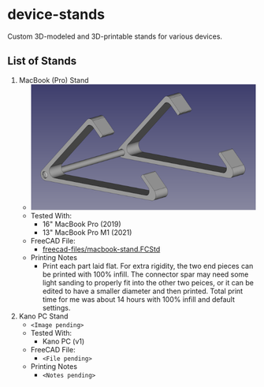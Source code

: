 # device-stands
Custom 3D-modeled and 3D-printable stands for various devices.

## List of Stands

1. MacBook (Pro) Stand
    - ![mbp-stand.png](media/mbp-stand.png)
    - Tested With:
        - 16" MacBook Pro (2019)
        - 13" MacBook Pro M1 (2021)
    - FreeCAD File:
        - [freecad-files/macbook-stand.FCStd](freecad-files/macbook-stand.FCStd)
    - Printing Notes
        - Print each part laid flat.  For extra rigidity, the two end pieces can be printed with 100% infill.  The connector spar may need some light sanding to properly fit into the other two peices, or it can be edited to have a smaller diameter and then printed.  Total print time for me was about 14 hours with 100% infill and default settings.
2. Kano PC Stand
    - `<Image pending>`
    - Tested With:
        - Kano PC (v1)
    - FreeCAD File:
        - `<File pending>`
    - Printing Notes
        - `<Notes pending>`